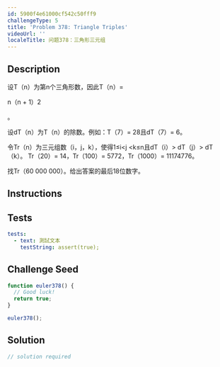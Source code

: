 ```yaml
---
id: 5900f4e61000cf542c50fff9
challengeType: 5
title: 'Problem 378: Triangle Triples'
videoUrl: ''
localeTitle: 问题378：三角形三元组
---
```


## Description
<section id="description">设T（n）为第n个三角形数，因此T（n）= <p> n（n + 1）2 </p><p> 。 </p><p>设dT（n）为T（n）的除数。例如：T（7）= 28且dT（7）= 6。 </p><p>令Tr（n）为三元组数（i，j，k），使得1≤i&lt;j &lt;k≤n且dT（i）&gt; dT（j）&gt; dT（k）。 Tr（20）= 14，Tr（100）= 5772，Tr（1000）= 11174776。 </p><p>找Tr（60 000 000）。给出答案的最后18位数字。 </p></section>

## Instructions
<section id="instructions">
</section>

## Tests
<section id='tests'>

```yml
tests:
  - text: 測試文本
    testString: assert(true);

```

</section>

## Challenge Seed
<section id='challengeSeed'>

<div id='js-seed'>

```js
function euler378() {
  // Good luck!
  return true;
}

euler378();

```

</div>



</section>

## Solution
<section id='solution'>

```js
// solution required
```
</section>
